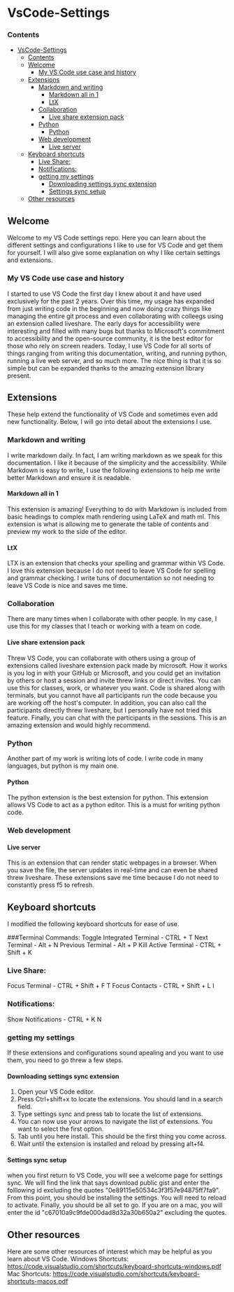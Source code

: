 # VsCode-Settings

### Contents
- [VsCode-Settings](#vscode-settings)
    - [Contents](#contents)
  - [Welcome](#welcome)
    - [My VS Code use case and history](#my-vs-code-use-case-and-history)
  - [Extensions](#extensions)
    - [Markdown and writing](#markdown-and-writing)
      - [Markdown all in 1](#markdown-all-in-1)
      - [LtX](#ltx)
    - [Collaboration](#collaboration)
      - [Live share extension pack](#live-share-extension-pack)
    - [Python](#python)
      - [Python](#python-1)
    - [Web development](#web-development)
      - [Live server](#live-server)
  - [Keyboard shortcuts](#keyboard-shortcuts)
    - [Live Share:](#live-share)
    - [Notifications:](#notifications)
    - [getting my settings](#getting-my-settings)
      - [Downloading settings sync extension](#downloading-settings-sync-extension)
      - [Settings sync setup](#settings-sync-setup)
  - [Other resources](#other-resources)

## Welcome
Welcome to my VS Code settings repo. Here you can learn about the different settings and configurations I like to use for VS Code and get them for yourself. I will also give some explanation on why I like certain settings and extensions.

### My VS Code use case and history
I started to use VS Code the first day I knew about it and have used exclusively for the past 2 years. Over this time, my usage has expanded from just writing code in the beginning and now doing crazy things like managing the entire git process and even collaborating with colleegs using an extension called liveshare. The early days for accessibility were interesting and filled with many bugs but thanks to Microsoft's commitment to accessibility and the open-source community, it is the best editor for those who rely on screen readers. Today, I use VS Code for all sorts of things ranging from writing this documentation, writing, and running python, running a live web server, and so much more. The nice thing is that it is so simple but can be expanded thanks to the amazing extension library present.

## Extensions 
These help extend the functionality of VS Code and sometimes even add new functionality. Below, I will go into detail about the extensions I use.

### Markdown and writing
I write markdown daily. In fact, I am writing markdown as we speak for this documentation. I like it because of the simplicity and the accessibility. While Markdown is easy to write, I use the following extensions to help me write better Markdown and ensure it is readable.

#### Markdown all in 1
This extension is amazing! Everything to do with Markdown is included from basic headings to complex math rendering using LaTeX and math ml. This extension is what is allowing me to generate the table of contents and preview my work to the side of the editor.

#### LtX
LTX is an extension that checks your spelling and grammar within VS Code. I love this extension because I do not need to leave VS Code for spelling and grammar checking. I write tuns of documentation so not needing to leave VS Code is nice and saves me time.

### Collaboration
There are many times when I collaborate with other people. In my case, I use this for my classes that I teach or working with a team on code.

#### Live share extension pack
Threw VS Code, you can collaborate with others using a group of extensions called liveshare extension pack made by microsoft. How it works is you log in with your GitHub or Microsoft, and you could get an invitation by others or host a session and invite threw links or direct invites. You can use this for classes, work, or whatever you want. Code is shared along with terminals, but you cannot have all participants run the code because you are working off the host's computer. In addition, you can also call the participants directly threw liveshare, but I personally have not tried this feature. Finally, you can chat with the participants in the sessions. This is an amazing extension and would highly recommend.

### Python
Another part of my work is writing lots of code. I write code in many languages, but python is my main one.

#### Python
The python extension is the best extension for python. This extension allows VS Code to act as a python editor. This is a must for writing python code.

### Web development

#### Live server
This is an extension that can render static webpages in a browser. When you save the file, the server updates in real-time and can even be shared threw liveshare. These extensions save me time because I do not need to constantly press f5 to refresh.

## Keyboard shortcuts
I modified the following keyboard shortcuts for ease of use.

###Terminal Commands:
Toggle Integrated Terminal - CTRL + T
Next Terminal - Alt + N
Previous Terminal - Alt + P
Kill Active Terminal - CTRL + Shift + K

### Live Share:
Focus Terminal - CTRL + Shift + F T
Focus Contacts - CTRL + Shift + L I

### Notifications:
Show Notifications - CTRL + K N

### getting my settings
If these extensions and configurations sound apealing and you want to use them, you need to go threw a few steps.

#### Downloading settings sync extension
1. Open your VS Code editor.
2. Press Ctrl+shift+x to locate the extensions. You should land in a search field.
3. Type settings sync and press tab to locate the list of extensions.
4. You can now use your arrows to navigate the list of extensions. You want to select the first option.
5. Tab until you here install. This should be the first thing you come across.
6. Wait until the extension is installed and reload by pressing alt+f4.

#### Settings sync setup
when you first return to VS Code, you will see a welcome page for settings sync. We will find the link that says download public gist and enter the folllowing id excluding the quotes "0e89115e50534c3f3f57e94875ff7fa9". From this point, you should be installing the settings. You will need to reload to activate. Finally, you should be all set to go.
If you are on a mac, you will enter the id "c67010a9c9fde000dad8d32a30b650a2" excluding the quotes.

## Other resources
Here are some other resources of interest which may be helpful as you learn about VS Code.
Windows Shortcuts: https://code.visualstudio.com/shortcuts/keyboard-shortcuts-windows.pdf
Mac Shortcuts: https://code.visualstudio.com/shortcuts/keyboard-shortcuts-macos.pdf

